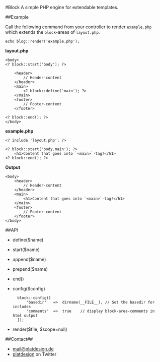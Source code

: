 #Block
A simple PHP engine for extendable templates.


##Example

Call the following command from your controller to render `example.php` which extends the `block`-areas of `layout.php`.

	echo blog::render('example.php');

**layout.php**
	
	<body>
	<? block::start('body'); ?>

		<header>
			// Header-content
		</header>
		<main>
			<? block::define('main'); ?>
		</main>
		<footer>
			// Footer-content
		</footer>
		
	<? block::end(); ?>
	</body>
	
**example.php**

	<? include 'layout.php'; ?>
	
	<? block::start('body.main'); ?>
		<h1>Content that goes into `<main>`-tag!</h1>
	<? block::end(); ?>


	
**Output**

	<body>
		<header>
			// Header-content
		</header>
		<main>
			<h1>Content that goes into `<main>`-tag!</h1>
		</main>
		<footer>
			// Footer-content
		</footer>
	</body>


##API

- define($name)
- start($name)
- append($name)
- prepend($name)
- end()
- config($config)

		block::config([
			'basedir'	=>	dirname(__FILE__), // Set the basedir for includes
			'comments'	=>	true	// display block-area-comments in html output
		]);


- render($file, $scope=null)



##Contact##

- [mail@platdesign.de](mailto:mail@platdesign.de)
- [platdesign](https://twitter.com/platdesign) on Twitter
